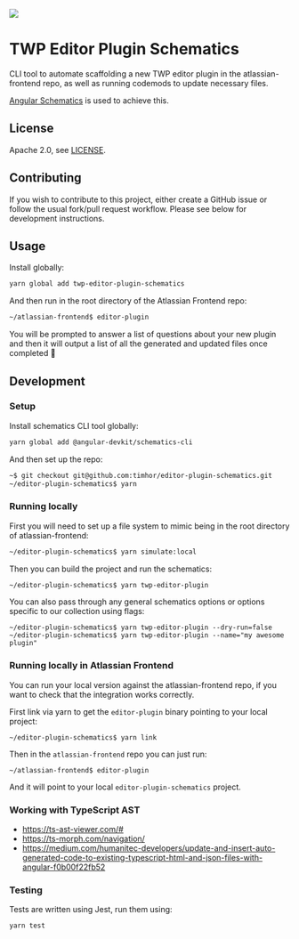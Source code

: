 [![](https://circleci.com/gh/timhor/editor-plugin-schematics.svg?style=svg)](https://app.circleci.com/pipelines/github/timhor/editor-plugin-schematics)

# TWP Editor Plugin Schematics

CLI tool to automate scaffolding a new TWP editor plugin in the atlassian-frontend repo, as well as running codemods to update necessary files.

[Angular Schematics](https://angular.io/guide/schematics-authoring) is used to achieve this.

## License

Apache 2.0, see [LICENSE](https://github.com/timhor/editor-plugin-schematics/blob/master/LICENSE).

## Contributing

If you wish to contribute to this project, either create a GitHub issue or follow the usual fork/pull request workflow. Please see below for development instructions.

## Usage

Install globally:

```bash
yarn global add twp-editor-plugin-schematics
```

And then run in the root directory of the Atlassian Frontend repo:

```bash
~/atlassian-frontend$ editor-plugin
```

You will be prompted to answer a list of questions about your new plugin and then it will output a list of all the generated and updated files once completed 🚀

## Development

### Setup

Install schematics CLI tool globally:

```bash
yarn global add @angular-devkit/schematics-cli
```

And then set up the repo:

```bash
~$ git checkout git@github.com:timhor/editor-plugin-schematics.git
~/editor-plugin-schematics$ yarn
```

### Running locally

First you will need to set up a file system to mimic being in the root directory of atlassian-frontend:

```bash
~/editor-plugin-schematics$ yarn simulate:local
```

Then you can build the project and run the schematics:

```bash
~/editor-plugin-schematics$ yarn twp-editor-plugin
```

You can also pass through any general schematics options or options specific to our collection using flags:

```
~/editor-plugin-schematics$ yarn twp-editor-plugin --dry-run=false
~/editor-plugin-schematics$ yarn twp-editor-plugin --name="my awesome plugin"
```

### Running locally in Atlassian Frontend

You can run your local version against the atlassian-frontend repo, if you want to check that the integration works correctly.

First link via yarn to get the `editor-plugin` binary pointing to your local project:

```
~/editor-plugin-schematics$ yarn link
```

Then in the `atlassian-frontend` repo you can just run:

```
~/atlassian-frontend$ editor-plugin
```

And it will point to your local `editor-plugin-schematics` project.

### Working with TypeScript AST

- <https://ts-ast-viewer.com/#>
- <https://ts-morph.com/navigation/>
- <https://medium.com/humanitec-developers/update-and-insert-auto-generated-code-to-existing-typescript-html-and-json-files-with-angular-f0b00f22fb52>

### Testing

Tests are written using Jest, run them using:

```bash
yarn test
```
